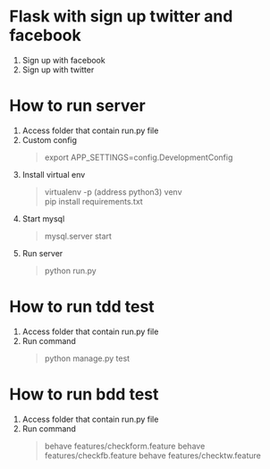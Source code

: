    Flask with sign up twitter and facebook
=======================================

1. Sign up with facebook
2. Sign up with twitter

How to run server
=======================================
1. Access folder that contain run.py file
2. Custom config
    > export APP_SETTINGS=config.DevelopmentConfig
3. Install virtual env
    > virtualenv -p (address python3) venv <br>
    pip install requirements.txt
4. Start mysql
    > mysql.server start          
5. Run server
    > python run.py <br>

How to run tdd test
=======================================
1. Access folder that contain run.py file
2. Run command
    > python manage.py test
    
How to run bdd test
=======================================
1. Access folder that contain run.py file
2. Run command
    > behave features/checkform.feature
    > behave features/checkfb.feature
    > behave features/checktw.feature
